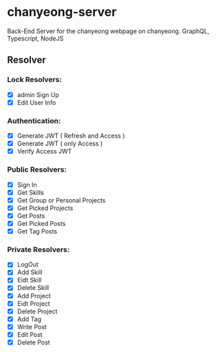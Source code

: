 # chanyeong-server

Back-End Server for the chanyeong webpage on chanyeong. GraphQL, Typescript, NodeJS

## Resolver

### Lock Resolvers:

- [x]  admin Sign Up
- [x]  Edit User Info

### Authentication:

- [x]  Generate JWT ( Refresh and Access )
- [x]  Generate JWT ( only Access )
- [x]  Verify Access JWT

### Public Resolvers:

- [x]  Sign In
- [x]  Get Skills
- [x]  Get Group or Personal Projects
- [x]  Get Picked Projects
- [x]  Get Posts
- [x]  Get Picked Posts
- [x]  Get Tag Posts

### Private Resolvers:

- [x]  LogOut
- [x]  Add Skill
- [x]  Eidt Skill
- [x]  Delete Skill
- [x]  Add Project
- [x]  Eidt Project
- [x]  Delete Project
- [x]  Add Tag
- [x]  Write Post
- [x]  Edit Post
- [x]  Delete Post